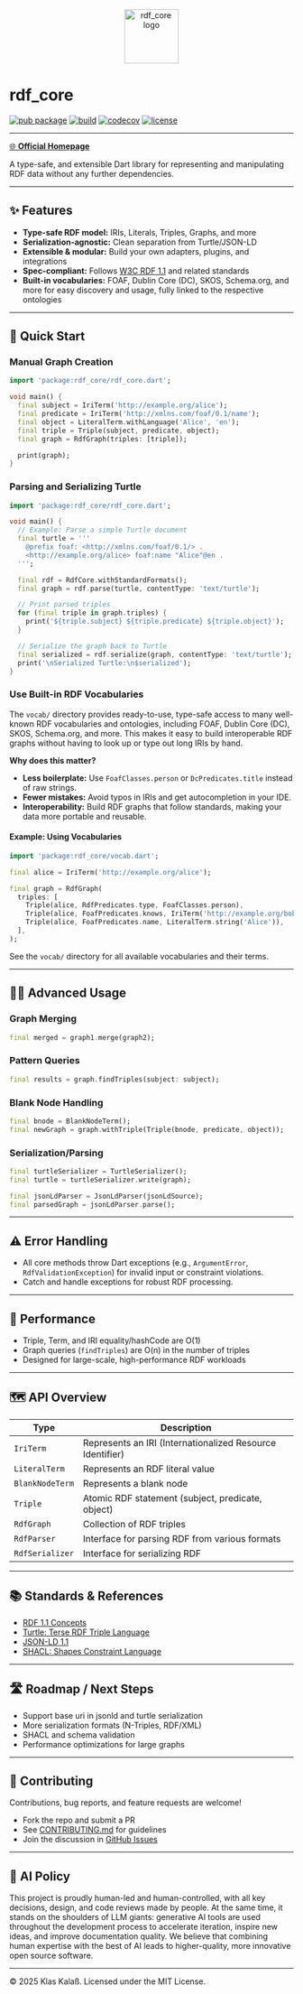 <div align="center">
  <img src="https://kkalass.github.io/rdf_core/logo.svg" alt="rdf_core logo" width="96" height="96"/>
</div>

# rdf_core

[![pub package](https://img.shields.io/pub/v/rdf_core.svg)](https://pub.dev/packages/rdf_core)
[![build](https://github.com/kkalass/rdf_core/actions/workflows/ci.yml/badge.svg)](https://github.com/kkalass/rdf_core/actions)
[![codecov](https://codecov.io/gh/kkalass/rdf_core/branch/main/graph/badge.svg)](https://codecov.io/gh/kkalass/rdf_core)
[![license](https://img.shields.io/github/license/kkalass/rdf_core.svg)](https://github.com/kkalass/rdf_core/blob/main/LICENSE)

---

[🌐 **Official Homepage**](https://kkalass.github.io/rdf_core/)

A type-safe, and extensible Dart library for representing and manipulating RDF data without any further dependencies.

---

## ✨ Features

- **Type-safe RDF model:** IRIs, Literals, Triples, Graphs, and more
- **Serialization-agnostic:** Clean separation from Turtle/JSON-LD
- **Extensible & modular:** Build your own adapters, plugins, and integrations
- **Spec-compliant:** Follows [W3C RDF 1.1](https://www.w3.org/TR/rdf11-concepts/) and related standards
- **Built-in vocabularies:** FOAF, Dublin Core (DC), SKOS, Schema.org, and more for easy discovery and usage, fully linked to the respective ontologies

---

## 🚀 Quick Start

### Manual Graph Creation

```dart
import 'package:rdf_core/rdf_core.dart';

void main() {
  final subject = IriTerm('http://example.org/alice');
  final predicate = IriTerm('http://xmlns.com/foaf/0.1/name');
  final object = LiteralTerm.withLanguage('Alice', 'en');
  final triple = Triple(subject, predicate, object);
  final graph = RdfGraph(triples: [triple]);

  print(graph);
}
```

### Parsing and Serializing Turtle

```dart
import 'package:rdf_core/rdf_core.dart';

void main() {
  // Example: Parse a simple Turtle document
  final turtle = '''
    @prefix foaf: <http://xmlns.com/foaf/0.1/> .
    <http://example.org/alice> foaf:name "Alice"@en .
  ''';

  final rdf = RdfCore.withStandardFormats();
  final graph = rdf.parse(turtle, contentType: 'text/turtle');

  // Print parsed triples
  for (final triple in graph.triples) {
    print('${triple.subject} ${triple.predicate} ${triple.object}');
  }

  // Serialize the graph back to Turtle
  final serialized = rdf.serialize(graph, contentType: 'text/turtle');
  print('\nSerialized Turtle:\n$serialized');
}
```

### Use Built-in RDF Vocabularies

The `vocab/` directory provides ready-to-use, type-safe access to many well-known RDF vocabularies and ontologies, including FOAF, Dublin Core (DC), SKOS, Schema.org, and more. This makes it easy to build interoperable RDF graphs without having to look up or type out long IRIs by hand.

**Why does this matter?**

- **Less boilerplate:** Use `FoafClasses.person` or `DcPredicates.title` instead of raw strings.
- **Fewer mistakes:** Avoid typos in IRIs and get autocompletion in your IDE.
- **Interoperability:** Build RDF graphs that follow standards, making your data more portable and reusable.

#### Example: Using Vocabularies

```dart
import 'package:rdf_core/vocab.dart';

final alice = IriTerm('http://example.org/alice');

final graph = RdfGraph(
  triples: [
    Triple(alice, RdfPredicates.type, FoafClasses.person),
    Triple(alice, FoafPredicates.knows, IriTerm('http://example.org/bob')),
    Triple(alice, FoafPredicates.name, LiteralTerm.string('Alice')),
  ],
);
```

See the `vocab/` directory for all available vocabularies and their terms.

---

## 🧑‍💻 Advanced Usage

### Graph Merging

```dart
final merged = graph1.merge(graph2);
```

### Pattern Queries

```dart
final results = graph.findTriples(subject: subject);
```

### Blank Node Handling

```dart
final bnode = BlankNodeTerm();
final newGraph = graph.withTriple(Triple(bnode, predicate, object));
```

### Serialization/Parsing

```dart
final turtleSerializer = TurtleSerializer();
final turtle = turtleSerializer.write(graph);

final jsonLdParser = JsonLdParser(jsonLdSource);
final parsedGraph = jsonLdParser.parse();
```

---

## ⚠️ Error Handling

- All core methods throw Dart exceptions (e.g., `ArgumentError`, `RdfValidationException`) for invalid input or constraint violations.
- Catch and handle exceptions for robust RDF processing.

---

## 🚦 Performance

- Triple, Term, and IRI equality/hashCode are O(1)
- Graph queries (`findTriples`) are O(n) in the number of triples
- Designed for large-scale, high-performance RDF workloads

---

## 🗺️ API Overview

| Type           | Description                                   |
|----------------|-----------------------------------------------|
| `IriTerm`      | Represents an IRI (Internationalized Resource Identifier) |
| `LiteralTerm`  | Represents an RDF literal value               |
| `BlankNodeTerm`| Represents a blank node                       |
| `Triple`       | Atomic RDF statement (subject, predicate, object) |
| `RdfGraph`     | Collection of RDF triples                     |
| `RdfParser`    | Interface for parsing RDF from various formats |
| `RdfSerializer`| Interface for serializing RDF                 |

---

## 📚 Standards & References

- [RDF 1.1 Concepts](https://www.w3.org/TR/rdf11-concepts/)
- [Turtle: Terse RDF Triple Language](https://www.w3.org/TR/turtle/)
- [JSON-LD 1.1](https://www.w3.org/TR/json-ld11/)
- [SHACL: Shapes Constraint Language](https://www.w3.org/TR/shacl/)

---

## 🛣️ Roadmap / Next Steps

- Support base uri in jsonld and turtle serialization
- More serialization formats (N-Triples, RDF/XML)
- SHACL and schema validation
- Performance optimizations for large graphs

---

## 🤝 Contributing

Contributions, bug reports, and feature requests are welcome!

- Fork the repo and submit a PR
- See [CONTRIBUTING.md](CONTRIBUTING.md) for guidelines
- Join the discussion in [GitHub Issues](https://github.com/kkalass/rdf_core/issues)

---

## 🤖 AI Policy

This project is proudly human-led and human-controlled, with all key decisions, design, and code reviews made by people. At the same time, it stands on the shoulders of LLM giants: generative AI tools are used throughout the development process to accelerate iteration, inspire new ideas, and improve documentation quality. We believe that combining human expertise with the best of AI leads to higher-quality, more innovative open source software.

---

© 2025 Klas Kalaß. Licensed under the MIT License.
